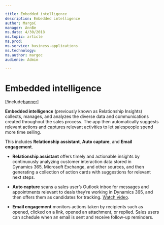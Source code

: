 ```yaml
---

title: Embedded intelligence
description: Embedded intelligence
author: MargoC
manager: AnnBe
ms.date: 4/30/2018
ms.topic: article
ms.prod: 
ms.service: business-applications
ms.technology: 
ms.author: margoc
audience: Admin

---
```

#  Embedded intelligence




[!include[banner](../../../includes/banner.md)]

**Embedded intelligence** (previously known as Relationship Insights) collects,
manages, and analyzes the diverse data and communications created throughout the
sales process. The app then automatically suggests relevant actions and captures
relevant activities to let salespeople spend more time selling.

This includes **Relationship assistant**, **Auto capture**, and **Email
engagement**.

-   **Relationship assistant** offers timely and actionable insights by
    continuously analyzing customer interaction data stored in Dynamics 365,
    Microsoft Exchange, and other sources, and then generating a collection of
    action cards with suggestions for relevant next steps.

-   **Auto capture** scans a sales user’s Outlook inbox for messages and
    appointments relevant to deals they’re working in Dynamics 365, and then
    offers them as candidates for tracking. [Watch
    video](https://youtu.be/cCUCo6ewrZc).

-   **Email engagement** monitors actions taken by recipients such as opened,
    clicked on a link, opened an attachment, or replied. Sales users can
    schedule when an email is sent and receive follow-up reminders.
